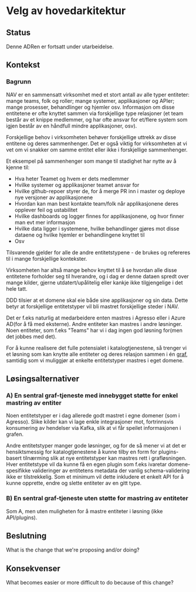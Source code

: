 # Velg av hovedarkitektur

## Status

Denne ADRen er fortsatt under utarbeidelse.

## Kontekst

### Bagrunn

NAV er en sammensatt virksomhet med et stort antall av alle typer entiteter: mange teams, folk og roller; mange systemer, applikasjoner og APIer; mange prosesser, behandlinger og hjemler osv. Informasjon om disse entitetene er ofte knyttet sammen via forskjellige type relasjoner (et team består av et knippe medlemmer, og har ofte ansvar for et/flere system som igjen består av en håndfull mindre applikasjoner, osv). 

Forskjellige behov i virksomheten behøver forskjellige uttrekk av disse entitene og deres sammenhenger. Det er også viktig for virksomheten at vi vet om vi snakker om samme entitet eller ikke i forskjellige sammenhenger. 

Et eksempel på sammenhenger som mange til stadighet har nytte av å kjenne til:
- Hva heter Teamet og hvem er dets medlemmer
- Hvilke systemer og applikasjoner teamet ansvar for
- Hvilke github-repoer styrer de, for å merge PR inn i master og deploye nye versjoner av applikasjonene
- Hvordan kan man best kontakte team/folk når applikasjonene deres opplever feil og ustabilitet
- Hvilke dashboards og logger finnes for applikasjonene, og hvor finner man evt mer informasjon 
- Hvilke data ligger i systemene, hvilke behandlinger gjøres mot disse dataene og hvilke hjemler er behandlingene knyttet til
- Osv

Tilsvarende gjelder for alle de andre entitetstypene - de brukes og refereres til i mange forskjellige kontekster.

Virksomheten har altså mange behov knyttet til å se hvordan alle disse entitetene forholder seg til hverandre, og i dag er denne dataen spredt over mange kilder, gjerne utdatert/upålitelig eller kankje ikke tilgjengelige i det hele tatt.

DDD tilsier at et domene skal eie både sine applikasjoner og sin data. Dette betyr at forskjellige entitetstyper vil bli mastret forskjellige steder i NAV. 

Det er f.eks naturlig at medarbeidere enten mastres i Agresso eller i Azure AD(for å få med eksterne). Andre entiteter kan mastres i andre løsninger. Noen entiteter, som f.eks "Teams" har vi i dag ingen god løsning for(men det jobbes med det).

For å kunne realisere det fulle potensialet i katalogtjenestene, så trenger vi et løsning som kan knytte alle entiteter og deres relasjon sammen i én [graf](https://en.wikipedia.org/wiki/Graph_(abstract_data_type)), samtidig som vi muliggjør at enkelte entitetstyper mastres i eget domene.

## Løsingsalternativer

### A) En sentral graf-tjeneste med innebygget støtte for enkel mastring av entiter

Noen entitetstyper er i dag allerede godt mastret i egne domener (som i Agresso). Slike kilder kan vi lage enkle integrasjoner mot, fortrinnsvis konsumering av hendelser via Kafka, slik at vi får speilet informasjonen i grafen.

Andre entitetstyper manger gode løsninger, og for de så mener vi at det er hensiktsmessig for katalogtjenestene å kunne tilby en form for plugins-basert tilnærming slik at nye entitetstyper kan mastres rett i grafløsningen. Hver entitetstype vil da kunne få en egen plugin som f.eks ivaretar domene-spesifikke valideringer av entitetens metadata der vanlig schema-validering ikke er tilstrekkelig. Som et minimum vil dette inkludere et enkelt API for å kunne opprette, endre og slette entiteter av en gitt type.

### B) En sentral graf-tjeneste uten støtte for mastring av entiteter

Som A, men uten muligheten for å mastre entiteter i løsning (ikke API/plugins).

## Beslutning

What is the change that we're proposing and/or doing?

## Konsekvenser

What becomes easier or more difficult to do because of this change?
